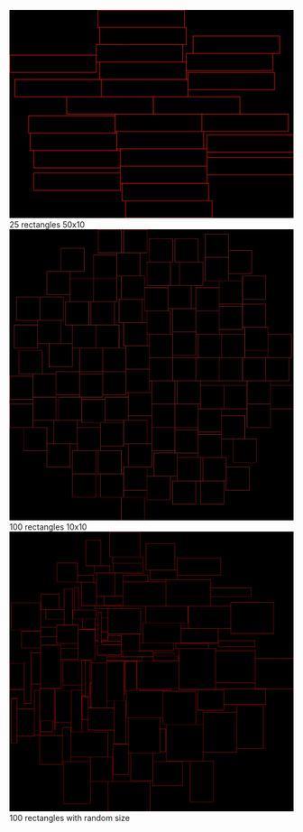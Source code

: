 ﻿![25 rectangles 50x10.jpeg](Images%2F25%20rectangles%2050x10.jpeg)
25 rectangles 50x10
![100 rectangles 10x10.jpeg](Images%2F100%20rectangles%2010x10.jpeg)
100 rectangles 10x10
![100 rectangles with random size.jpeg](Images%2F100%20rectangles%20with%20random%20size.jpeg)
100 rectangles with random size